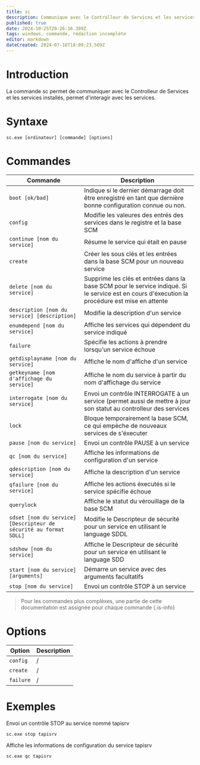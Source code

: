 ```yaml
---
title: sc
description: Communique avec le Controlleur de Services et les services installés, permet d'interagir avec les services
published: true
date: 2024-10-25T20:26:16.309Z
tags: windows, commande, rédaction incomplète
editor: markdown
dateCreated: 2024-07-16T18:09:23.569Z
---
```


# Introduction

La commande sc permet de communiquer avec le Controlleur de Services et les services installés, permet d'interagir avec les services.

# Syntaxe

`sc.exe [ordinateur] [commande] [options]`

# Commandes

| Commande                                                          | Description                                                                                                                                    |
| ----------------------------------------------------------------- | ---------------------------------------------------------------------------------------------------------------------------------------------- |
| `boot [ok/bad]`                                                   | Indique si le dernier démarrage doit être enregistré en tant que dernière bonne configuration connue ou non.                                   |
| `config`                                                          | Modifie les valeures des entrés des services dans le registre et la base SCM                                                                   |
| `continue [nom du service]`                                       | Résume le service qui était en pause                                                                                                           |
| `create`                                                          | Créer les sous clés et les entrées dans la base SCM pour un nouveau service                                                                    |
| `delete [nom du service]`                                         | Supprime les clés et entrées dans la base SCM pour le service indiqué. Si le service est en cours d'éxecution la procédure est mise en attente |
| `description [nom du service] [description]`                      | Modifie la description d'un service                                                                                                            |
| `enumdepend [nom du service]`                                     | Affiche les services qui dépendent du service indiqué                                                                                          |
| `failure`                                                         | Spécifie les actions à prendre lorsqu'un service échoue                                                                                        |
| `getdisplayname [nom du service]`                                 | Affiche le nom d'affiche d'un service                                                                                                          |
| `getkeyname [nom d'affichage du service]`                         | Affiche le nom du service à partir du nom d'affichage du service                                                                               |
| `interrogate [nom du service]`                                    | Envoi un contrôle INTERROGATE à un service (permet aussi de mettre à jour son statut au controlleur des services                               |
| `lock`                                                            | Bloque temporairement la base SCM, ce qui empèche de nouveaux services de s'éxecuter                                                           |
| `pause [nom du service]`                                          | Envoi un contrôle PAUSE à un service                                                                                                           |
| `qc [nom du service]`                                             | Affiche les informations de configuration d'un service                                                                                         |
| `qdescription [nom du service]`                                   | Affiche la description d'un service                                                                                                            |
| `qfailure [nom du service]`                                       | Affiche les actions éxecutés si le service spécifie échoue                                                                                     |
| `querylock`                                                       | Affiche le statut du vérouillage de la base SCM                                                                                                |
| `sdset [nom du service] [Descripteur de sécurité au format SDLL]` | Modifie le Descripteur de sécurité pour un service en utilisant le language SDDL                                                               |
| `sdshow [nom du service]`                                         | Affiche le Descripteur de sécurité pour un service en utilisant le language SDD                                                                |
| `start [nom du service] [arguments]`                              | Démarre un service avec des arguments facultatifs                                                                                              |
| `stop [nom du service]`                                           | Envoi un contrôle STOP à un service                                                                                                            |

> Pour les commandes plus complèxes, une partie de cette documentation est assignée pour chaque commande
> {.is-info}

# Options

| Option    | Description |
| --------- | ----------- |
| `config`  | /           |
| `create`  | /           |
| `failure` | /           |

# Exemples

Envoi un contrôle STOP au service nommé tapisrv

`sc.exe stop tapisrv`

Affiche les informations de configuration du service tapisrv

`sc.exe qc tapisrv`
